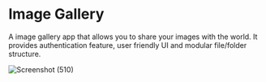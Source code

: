 # Image Gallery

A image gallery app that allows you to share your images with the world. It provides authentication feature, user friendly UI and modular file/folder structure.

![Screenshot (510)](https://github.com/navbug/image-gallery/assets/51168623/359c2e46-1142-44ef-bdd8-32839bf65081)
